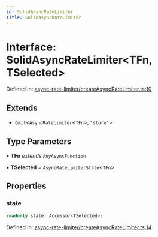 ```yaml
---
id: SolidAsyncRateLimiter
title: SolidAsyncRateLimiter
---
```


<!-- DO NOT EDIT: this page is autogenerated from the type comments -->

# Interface: SolidAsyncRateLimiter\<TFn, TSelected\>

Defined in: [async-rate-limiter/createAsyncRateLimiter.ts:10](https://github.com/TanStack/pacer/blob/main/packages/solid-pacer/src/async-rate-limiter/createAsyncRateLimiter.ts#L10)

## Extends

- `Omit`\<`AsyncRateLimiter`\<`TFn`\>, `"store"`\>

## Type Parameters

• **TFn** *extends* `AnyAsyncFunction`

• **TSelected** = `AsyncRateLimiterState`\<`TFn`\>

## Properties

### state

```ts
readonly state: Accessor<TSelected>;
```

Defined in: [async-rate-limiter/createAsyncRateLimiter.ts:14](https://github.com/TanStack/pacer/blob/main/packages/solid-pacer/src/async-rate-limiter/createAsyncRateLimiter.ts#L14)
